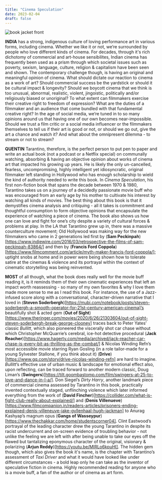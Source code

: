 ```yaml
---
title: "Cinema Speculation"
date: 2023-02-04
draft: false
---
```


![book jacket front](/cinema-speculation-cover.JPG "book cover jacket. all copyrights rest with the author & publisher")

__INDIA__ has a strong, indigenous culture of loving performance art in various forms, including cinema. Whether we like it or not, we’re surrounded by people who love different kinds of cinema. For decades, through it's rich dichotomy of commercial and art-house sensibilites, Indian cinema has frequently been used as a prism through which societal issues such as poverty, sexism, language, culture, religion & capitalism have been seen and shown. The contemporary challenge though, is having an original and meaningful opinion of cinema. What should dictate our reaction to cinema as a work of art? Should commercial success be the yardstick or should it be cultural impact & longevity? Should we boycott cinema that we think is too unusual, abnormal, realistic, violent, jingoistic, politically and/or religiously biased or unoriginal? To what extent can filmmakers exercise their creative right to freedom of expression? What are the duties of a filmmaker and an audience that come bundled with that fundamental creative right? In the age of social media, we’re tuned in to so many opinions around us that having one of our own becomes near-impossible. Should we trust a film critic or a social media influencer or the filmmakers themselves to tell us if their art is good or not, or should we go out, give the art a chance and watch it? And what about the omnipresent dilemma - to stream or not to stream? 

__QUENTIN__ Tarantino, therefore, is the perfect person to put pen to paper and write an actual book (not a podcast or a Netflix special) on communally watching, absorbing & having an objective opinion about works of cinema art that impacted his growing up years. He is likely the only un-cancelled, fearless, uncompromising, highly intelligent yet idiosyncratic, original filmmaker left standing in Hollywood who has enough scholarship to wield the kind of authority needed to write this book. In _Cinema Speculation_, his first non-fiction book that spans the decade between 1970 & 1980, Tarantino takes us on a journey of a decidedly passionate movie buff who was encouraged from an early age by his mother to cultivate his interest by watching all kinds of movies. The best thing about this book is that it demystifies cinema analysis and critiquing - all it takes is commitment and thoughtful consumption to form objective opinions that encapsulate the experience of watching a piece of cinema. The book also shows us how one can love and fight for one’s city despite a variety of cultural forces & problems at play. In the LA that Tarantino grew up in, there was a massive counterculture movement; Old Hollywood was making way for the new filmmakers who came in 2 generations led first by (__Sam Peckinpah__)[https://www.indiewire.com/2016/03/retrospective-the-films-of-sam-peckinpah-83864/] and then by (__Francis Ford Coppola__)[https://www.filmcomment.com/article/myth-maker-francis-ford-coppola/]; uptight snobs at home and in power were being shown how to tolerate satire at the cinemas & violence and its portrayal within the context of cinematic storytelling was being reinvented. 

__MOST__ of all though, what the book does really well for the movie buff reading it, is it reminds them of their own cinematic experiences that left an impact worth reassessing - so many of my own favorites & why I love them made more sense to me as I read this book. For instance, the use of a Jazz-infused score along with a conversational, character-driven narrative that I loved in (__Steven Soderbergh__)[https://mubi.com/notebook/posts/steven-soderbergh-a-smooth-operator-for-21st-century-american-cinema]’s beautifully shot & acted gem (__Out of Sight__)[https://www.theringer.com/movies/2020/6/26/21303604/out-of-sight-steven-soderbergh-break-george-clooney] traces back to Peter Yates’ classic _Bullitt_, which also pioneered the viscerally shot car chase without which Christopher McQuarrie’s cerebral, ice-hot detective procedural (__Jack Reacher__)[https://www.hagerty.com/media/archived/jack-reacher-car-chase-is-every-bit-as-thrilling-as-the-combat/] & Nicolas Winding Refn’s most accessible movie starring Ryan Gosling (in a role tailor-made for a young Sylvester Stallone, if you think about it) (__Drive__)[https://www.gq.com/story/drive-nicolas-winding-refn] are hard to imagine. _Bullitt_’s effective use of urban music & landscape for emotional effect also, upon reflecting, can be traced forward to another modern classic, Doug Liman’s (__Swingers__)[https://tilt.goombastomp.com/film/swingers-at-25-to-love-and-dance-in-l-a/]. Don Siegel’s _Dirty Harry_, another landmark piece of commercial cinema assessed by Tarantino in this book, practically invented contextually staged, unflinching violence which later informed everything from the work of (__David Fincher__)[https://collider.com/what-is-fight-club-really-about-explained/] and (__Denis Villenueve__)[https://www.filmcompanion.in/readers-articles/prisoners-ending-explained-denis-villeneuve-jake-gyllenhaal-hugh-jackman] to Anurag Kashyap’s magnum opus (__Gangs of Wasseypur__)[https://www.thechakkar.com/home/studentscorner04]. Clint Eastwood’s portrayal of the leading character drew the young Tarantino in despite its racist undercurrent and on-screen evidence of troubling behavior - not unlike the feeling we are left with after being unable to take our eyes off the flawed but tantalizing eponymous character of the original, visionary & polarizing (__Arjun Reddy__)[https://youtu.be/MIRLo6kpuHI]. The hidden gem though, which also gives the book it's name, is the chapter with Tarantino’s assessment of _Taxi Driver_ and what it would have looked like under different circumstances - a bold leap only he can take as the inventor of speculative fiction in cinema. Highly recommended reading for anyone who is a movie buff, a fan of the author or of cinema as art form. 
